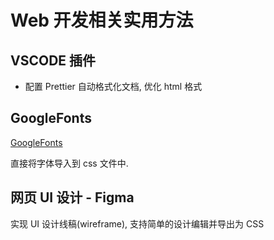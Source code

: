 # Web 开发相关实用方法

## VSCODE 插件

- 配置 Prettier 自动格式化文档, 优化 html 格式

## GoogleFonts

[GoogleFonts](https://fonts.google.com/?preview.text=Open%20Sans%20—%20Light)

直接将字体导入到 css 文件中.

## 网页 UI 设计 - Figma

实现 UI 设计线稿(wireframe), 支持简单的设计编辑并导出为 CSS
